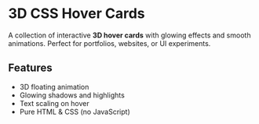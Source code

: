 # 3D CSS Hover Cards

A collection of interactive **3D hover cards** with glowing effects and smooth animations. Perfect for portfolios, websites, or UI experiments.

## Features
- 3D floating animation
- Glowing shadows and highlights
- Text scaling on hover
- Pure HTML & CSS (no JavaScript)
